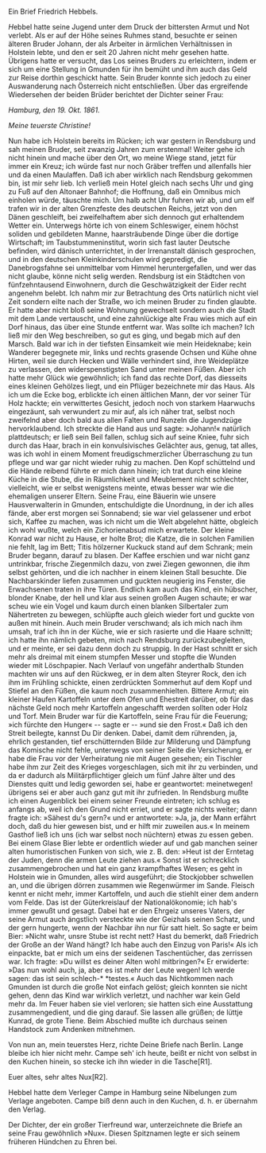 
<h>Ein Brief Friedrich Hebbels.</h>

<em>H</em>ebbel hatte seine Jugend unter dem Druck der bittersten Armut
und Not verlebt. Als er auf der Höhe seines Ruhmes stand, besuchte
er seinen älteren Bruder Johann, der als Arbeiter in ärmlichen
Verhältnissen in Holstein lebte, und den er seit 20 Jahren
nicht mehr gesehen hatte. Übrigens hatte er versucht, das Los seines
Bruders zu erleichtern, indem er sich um eine Stellung in Gmunden
für ihn bemüht und ihm auch das Geld zur Reise dorthin geschickt 
hatte. Sein Bruder konnte sich jedoch zu einer Auswanderung nach
Österreich nicht entschließen. Über das ergreifende Wiedersehen der
beiden Brüder berichtet der Dichter seiner Frau:

<em>Hamburg, den 19. Okt. 1861.</em>

<em>Meine teuerste Christine!</em>

Nun habe ich Holstein bereits im Rücken; ich war gestern in
Rendsburg und sah meinen Bruder, seit zwanzig Jahren zum erstenmal!
Weiter gehe ich nicht hinein und mache über den Ort, wo
meine Wiege stand, jetzt für immer ein Kreuz; ich würde fast nur
noch Gräber treffen und allenfalls hier und da einen Maulaffen.
Daß ich aber wirklich nach Rendsburg gekommen bin, ist mir sehr
lieb. Ich verließ mein Hotel gleich nach sechs Uhr und ging zu Fuß
auf den Altonaer Bahnhof; die Hoffnung, daß ein Omnibus mich
einholen würde, täuschte mich. Um halb acht Uhr fuhren wir ab,
und um elf trafen wir in der alten Grenzfeste des deutschen Reichs,
jetzt von den Dänen geschleift, bei zweifelhaftem aber sich dennoch
gut erhaltendem Wetter ein. Unterwegs hörte ich von einem Schleswiger,
einem höchst soliden und gebildeten Manne, haarsträubende
Dinge über die dortige Wirtschaft; im Taubstummeninstitut, worin
sich fast lauter Deutsche befinden, wird dänisch unterrichtet, in der
Irrenanstalt dänisch gesprochen, und in den deutschen Kleinkinderschulen
wird gepredigt, die Danebrogsfahne sei unmittelbar vom
Himmel heruntergefallen, und wer das nicht glaube, könne nicht
selig werden. Rendsburg ist ein Städtchen von fünfzehntausend Einwohnern,
durch die Geschwätzigkeit der Eider recht angenehm belebt.
Ich nahm mir zur Betrachtung des Orts natürlich nicht viel
Zeit sondern eilte nach der Straße, wo ich meinen Bruder zu finden
glaubte. Er hatte aber nicht bloß seine Wohnung gewechselt sondern
auch die Stadt mit dem Lande vertauscht, und eine zahnlückige alte
Frau wies mich auf ein Dorf hinaus, das über eine Stunde entfernt
war. Was sollte ich machen? Ich ließ mir den Weg beschreiben,
so gut es ging, und begab mich auf den Marsch. Bald war ich in
der tiefsten Einsamkeit wie mein Heideknabe; kein Wanderer begegnete
mir, links und rechts grasende Ochsen und Kühe ohne Hirten,
weil sie durch Hecken und Wälle verhindert sind, ihre Weideplätze
zu verlassen, den widerspenstigsten Sand unter meinen Füßen. Aber
ich hatte mehr Glück wie gewöhnlich; ich fand das rechte Dorf, das
diesseits eines kleinen Gehölzes liegt, und ein Pflüger bezeichnete 
mir das Haus. Als ich um die Ecke bog, erblickte ich einen ältlichen
Mann, der vor seiner Tür Holz hackte; ein verwittertes Gesicht, jedoch
noch von starkem Haarwuchs eingezäunt, sah verwundert zu
mir auf, als ich näher trat, selbst noch zweifelnd aber doch bald aus
allen Falten und Runzeln die Jugendzüge hervorklaubend. Ich
streckte die Hand aus und sagte: »Johann!« natürlich plattdeutsch; er
ließ sein Beil fallen, schlug sich auf seine Kniee, fuhr sich durch das
Haar, brach in ein konvulsivisches Gelächter aus, genug, tat alles,
was ich wohl in einem Moment freudigschmerzlicher Überraschung
zu tun pflege und war gar nicht wieder ruhig zu machen. Den
Kopf schüttelnd und die Hände reibend führte er mich dann hinein;
ich trat durch eine kleine Küche in die Stube, die in Räumlichkeit
und Meublement nicht schlechter, vielleicht, wie er selbst wenigstens
meinte, etwas besser war wie die ehemaligen unserer Eltern. Seine
Frau, eine Bäuerin wie unsere Hausverwalterin in Gmunden, entschuldigte
die Unordnung, in der ich alles fände, aber erst morgen
sei Sonnabend; sie war viel gelassener und erbot sich, Kaffee zu
machen, was ich nicht um die Welt abgelehnt hätte, obgleich ich
wohl wußte, welch ein Zichorienabsud mich erwartete. Der kleine
Konrad war nicht zu Hause, er holte Brot; die Katze, die in solchen
Familien nie fehlt, lag im Bett; Titis hölzerner Kuckuck stand auf
dem Schrank; mein Bruder begann, darauf zu blasen. Der Kaffee
erschien und war nicht ganz untrinkbar, frische Ziegenmilch dazu,
von zwei Ziegen gewonnen, die ihm selbst gehörten, und die ich nachher
in einem kleinen Stall besuchte. Die Nachbarskinder liefen zusammen
und guckten neugierig ins Fenster, die Erwachsenen traten
in ihre Türen. Endlich kam auch das Kind, ein hübscher, blonder
Knabe, der hell und klar aus seinen großen Augen schaute; er war
scheu wie ein Vogel und kaum durch einen blanken Silbertaler zum
Nähertreten zu bewegen, schlüpfte auch gleich wieder fort und guckte
von außen mit hinein. Auch mein Bruder verschwand; als ich mich
nach ihm umsah, traf ich ihn in der Küche, wie er sich rasierte und
die Haare schnitt; ich hatte ihn nämlich gebeten, mich nach Rendsburg
zurückzubegleiten, und er meinte, er sei dazu denn doch zu
struppig. In der Hast schnitt er sich mehr als dreimal mit einem
stumpfen Messer und stopfte die Wunden wieder mit Löschpapier.
Nach Verlauf von ungefähr anderthalb Stunden machten wir uns
auf den Rückweg, er in dem alten Steyrer Rock, den ich ihm im
Frühling schickte, einen zerdrückten Sommerhut auf dem Kopf und 
Stiefel an den Füßen, die kaum noch zusammenhielten. Bittere
Armut; ein kleiner Haufen Kartoffeln unter dem Ofen und Ehestreit
darüber, ob für das nächste Geld noch mehr Kartoffeln angeschafft
werden sollten oder Holz und Torf. Mein Bruder war
für die Kartoffeln, seine Frau für die Feuerung; »ich fürchte den
Hunger« -- sagte er -- »und sie den Frost.« Daß ich den Streit beilegte,
kannst Du Dir denken. Dabei, damit dem rührenden, ja,
ehrlich gestanden, tief erschütternden Bilde zur Milderung und
Dämpfung das Komische nicht fehle, unterwegs von seiner Seite die
Versicherung, er habe die Frau vor der Verheiratung nie mit Augen
gesehen; ein Tischler habe ihm zur Zeit des Krieges vorgeschlagen,
sich mit ihr zu verbinden, und da er dadurch als Militärpflichtiger
gleich um fünf Jahre älter und des Dienstes quitt und ledig geworden
sei, habe er geantwortet: meinetwegen! übrigens sei er
aber auch ganz gut mit ihr zufrieden. In Rendsburg mußte ich
einen Augenblick bei einem seiner Freunde eintreten; ich schlug es
anfangs ab, weil ich den Grund nicht erriet, und er sagte nichts
weiter; dann fragte ich: »Sähest du's gern?« und er antwortete:
»Ja, ja, der Mann erfährt doch, daß du hier gewesen bist, und er
hilft mir zuweilen aus.« In meinem Gasthof ließ ich uns (ich war
selbst noch nüchtern) etwas zu essen geben. Bei einem Glase Bier lebte
er ordentlich wieder auf und gab manchen seiner alten humoristischen
Funken von sich, wie z. B. den: »Heut ist der Erntetag der Juden,
denn die armen Leute ziehen aus.« Sonst ist er schrecklich zusammengebrochen
und hat ein ganz krampfhaftes Wesen; es geht in Holstein
wie in Gmunden, alles wird ausgeführt; die Stockjobber schwellen
an, und die übrigen dörren zusammen wie Regenwürmer im Sande.
Fleisch kennt er nicht mehr, immer Kartoffeln, und auch die stiehlt
einer dem andern vom Felde. Das ist der Güterkreislauf der
Nationalökonomie; ich hab's immer gewußt und gesagt. Dabei hat
er den Ehrgeiz unseres Vaters, der seine Armut auch ängstlich versteckte
wie der Geizhals seinen Schatz, und der gern hungerte, wenn
der Nachbar ihn nur für satt hielt. So sagte er beim Bier: »Nicht
wahr, unsre Stube ist recht nett? Hast du bemerkt, daß Friedrich
der Große an der Wand hängt? Ich habe auch den Einzug von
Paris!« Als ich einpackte, bat er mich um eins der seidenen Taschentücher,
das zerrissen war. Ich fragte: »Du willst es deiner Alten
wohl mitbringen?« Er erwiderte: »Das nun wohl auch, ja, aber
es ist mehr der Leute wegen! Ich werde sagen: das ist sein schlech-* 
*testes.« Auch das Nichtkommen nach Gmunden ist durch die große
Not einfach gelöst; gleich konnten sie nicht gehen, denn das Kind
war wirklich verletzt, und nachher war kein Geld mehr da. Im Feuer
haben sie viel verloren; sie hatten sich eine Ausstattung zusammengedient,
und die ging darauf. Sie lassen alle grüßen; de lüttje
Kunrad, de grote Tiene. Beim Abschied mußte ich durchaus seinen
Handstock zum Andenken mitnehmen.

Von nun an, mein teuerstes Herz, richte Deine Briefe nach
Berlin. Lange bleibe ich hier nicht mehr. Campe seh' ich heute,
beißt er nicht von selbst in den Kuchen hinein, so stecke ich ihn
wieder in die Tasche[R1].

Euer altes, sehr altes Nux[R2].

<span class="footnote">Hebbel hatte dem Verleger Campe in Hamburg seine Nibelungen zum Verlage angeboten. Campe biß denn auch in den Kuchen, d. h. er übernahm den Verlag.</span>

<span class="footnote">Der Dichter, der ein großer Tierfreund war,
unterzeichnete die Briefe an seine Frau gewöhnlich »Nux«.
Diesen Spitznamen legte er sich seinem früheren Hündchen zu Ehren bei.</span>

